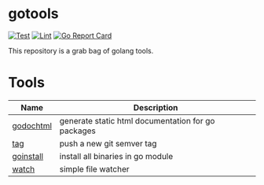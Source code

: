 # gotools

[![Test](https://github.com/tvastar/gotools/workflows/Test/badge.svg)](https://github.com/tvastar/gotools/actions?query=workflow%3ATest)
[![Lint](https://github.com/tvastar/gotools/workflows/Lint/badge.svg)](https://github.com/tvastar/gotools/actions?query=workflow%3ALint)
[![Go Report Card](https://goreportcard.com/badge/github.com/tvastar/gotools)](https://goreportcard.com/report/github.com/tvastar/gotools)


This repository is a grab bag of golang tools.

# Tools

| Name      | Description
| --------- | ---------------
| [godochtml](https://pkg.go.dev/github.com/tvastar/gotools/cmd/godochtml?tab=doc) | generate static html documentation for go packages
| [tag](https://pkg.go.dev/github.com/tvastar/gotools/cmd/tag?tab=doc) | push a new git semver tag
| [goinstall](https://pkg.go.dev/github.com/tvastar/gotools/cmd/goinstall?tab=doc) | install all binaries in go module
| [watch](https://pkg.go.dev/github.com/tvastar/gotools/cmd/watch?tab=doc) | simple file watcher 



